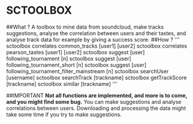 # SCTOOLBOX
##What ?
A toolbox to mine data from soundcloud, make tracks suggestions, analyse the
correlation between users and their tastes, and analyse track data for example
by giving a success score.
##How ?
'''
sctoolbox correlates common_tracks [user1] [user2]
sctoolbox correlates pearson_tastes [user1] [user2]
sctoolbox suggest [user] following_tournament [n]
sctoolbox suggest [user] following_tournament_short [n]
sctoolbox suggest [user] following_tournament_filter_mainstream [n]
sctoolbox searchUser [username]
sctoolbox searchTrack [trackname]
sctoolbox getTrackScore [trackname]
sctoolbox similar [trackname]
'''

##IMPORTANT
**Not all functions are implemented, and more is to come, and you might find some bug.**
You can make suggestions and analyse correlations between users. Downloading and processing
the data might take some time if you try to make suggestions.
